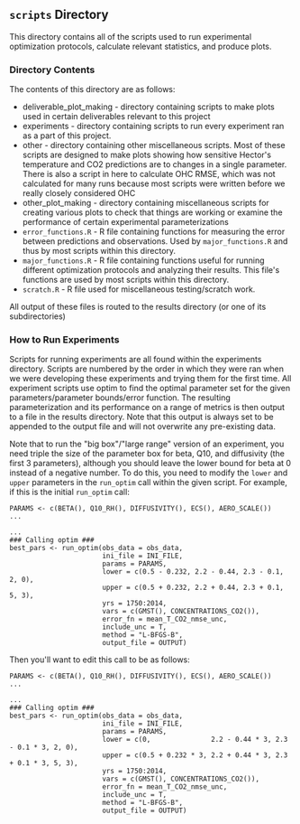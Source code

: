 ## `scripts` Directory

This directory contains all of the scripts used to run experimental optimization protocols, calculate relevant statistics, and produce plots.

### Directory Contents

The contents of this directory are as follows:

-   deliverable_plot_making - directory containing scripts to make plots used in certain deliverables relevant to this project
-   experiments - directory containing scripts to run every experiment ran as a part of this project.
-   other - directory containing other miscellaneous scripts. Most of these scripts are designed to make plots showing how sensitive Hector's temperature and CO2 predictions are to changes in a single parameter. There is also a script in here to calculate OHC RMSE, which was not calculated for many runs because most scripts were written before we really closely considered OHC
-   other_plot_making - directory containing miscellaneous scripts for creating various plots to check that things are working or examine the performance of certain experimental parameterizations
-   `error_functions.R` - R file containing functions for measuring the error between predictions and observations. Used by `major_functions.R` and thus by most scripts within this directory.
-   `major_functions.R` - R file containing functions useful for running different optimization protocols and analyzing their results. This file's functions are used by most scripts within this directory.
-   `scratch.R` - R file used for miscellaneous testing/scratch work.

All output of these files is routed to the results directory (or one of its subdirectories)

### How to Run Experiments

Scripts for running experiments are all found within the experiments directory. Scripts are numbered by the order in which they were ran when we were developing these experiments and trying them for the first time. All experiment scripts use optim to find the optimal parameter set for the given parameters/parameter bounds/error function. The resulting parameterization and its performance on a range of metrics is then output to a file in the results directory. Note that this output is always set to be appended to the output file and will not overwrite any pre-existing data.

Note that to run the "big box"/"large range" version of an experiment, you need triple the size of the parameter box for beta, Q10, and diffusivity (the first 3 parameters), although you should leave the lower bound for beta at 0 instead of a negative number. To do this, you need to modify the `lower` and `upper` parameters in the `run_optim` call within the given script. For example, if this is the initial `run_optim` call:

```         
PARAMS <- c(BETA(), Q10_RH(), DIFFUSIVITY(), ECS(), AERO_SCALE())
...

...
### Calling optim ###
best_pars <- run_optim(obs_data = obs_data,
                       ini_file = INI_FILE,
                       params = PARAMS,
                       lower = c(0.5 - 0.232, 2.2 - 0.44, 2.3 - 0.1, 2, 0),
                       upper = c(0.5 + 0.232, 2.2 + 0.44, 2.3 + 0.1, 5, 3),
                       yrs = 1750:2014,
                       vars = c(GMST(), CONCENTRATIONS_CO2()),
                       error_fn = mean_T_CO2_nmse_unc,
                       include_unc = T,
                       method = "L-BFGS-B",
                       output_file = OUTPUT)
```

Then you'll want to edit this call to be as follows:

```         
PARAMS <- c(BETA(), Q10_RH(), DIFFUSIVITY(), ECS(), AERO_SCALE())
...

...
### Calling optim ###
best_pars <- run_optim(obs_data = obs_data,
                       ini_file = INI_FILE,
                       params = PARAMS,
                       lower = c(0,               2.2 - 0.44 * 3, 2.3 - 0.1 * 3, 2, 0),
                       upper = c(0.5 + 0.232 * 3, 2.2 + 0.44 * 3, 2.3 + 0.1 * 3, 5, 3),
                       yrs = 1750:2014,
                       vars = c(GMST(), CONCENTRATIONS_CO2()),
                       error_fn = mean_T_CO2_nmse_unc,
                       include_unc = T,
                       method = "L-BFGS-B",
                       output_file = OUTPUT)
```
